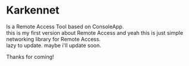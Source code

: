 # Karkennet
Is a Remote Access Tool based on ConsoleApp. <br/>
this is my first version about Remote Access and yeah this is just simple networking library for
Remote Access.<br/>
lazy to update. maybe i'll update soon.

Thanks for coming!
